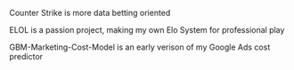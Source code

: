 Counter Strike is more data betting oriented

ELOL is a passion project, making my own Elo System for professional play

GBM-Marketing-Cost-Model is an early verison of my Google Ads cost predictor
